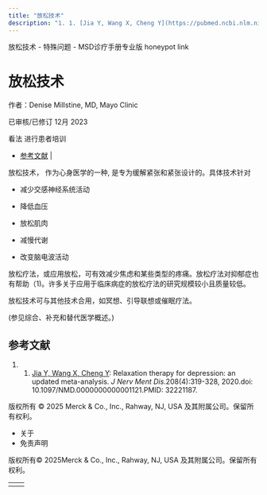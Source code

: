 ```yaml
---
title: "放松技术"
description: "1. 1. [Jia Y, Wang X, Cheng Y](https://pubmed.ncbi.nlm.nih.gov/32221187/): Relaxation therapy for depression: an updated meta-analysis. _J Nerv Ment Dis_.208(4):319-328, 2020.doi: 10.1097/NMD.0000000000001121.PMID: 32221187."
---
```


﻿放松技术 \- 特殊问题 \- MSD诊疗手册专业版 honeypot link

# 放松技术

作者：Denise Millstine, MD, Mayo Clinic

已审核/已修订 12月 2023

看法 进行患者培训

- [参考文献](#参考文献_v59175531_zh) \|

放松技术， 作为心身医学的一种, 是专为缓解紧张和紧张设计的。具体技术针对

- 减少交感神经系统活动

- 降低血压

- 放松肌肉

- 减慢代谢

- 改变脑电波活动


放松疗法，或应用放松，可有效减少焦虑和某些类型的疼痛。放松疗法对抑郁症也有帮助（1)。许多关于应用于临床病症的放松疗法的研究规模较小且质量较低。

放松技术可与其他技术合用，如冥想、引导联想或催眠疗法。

(参见综合、补充和替代医学概述。)

## 参考文献

1. 1. [Jia Y, Wang X, Cheng Y](https://pubmed.ncbi.nlm.nih.gov/32221187/): Relaxation therapy for depression: an updated meta-analysis. _J Nerv Ment Dis_.208(4):319-328, 2020.doi: 10.1097/NMD.0000000000001121.PMID: 32221187.




版权所有 © 2025
Merck & Co., Inc., Rahway, NJ, USA 及其附属公司。保留所有权利。

- 关于
- 免责声明

版权所有© 2025Merck & Co., Inc., Rahway, NJ, USA 及其附属公司。保留所有权利。

|     |     |
| --- | --- |
|  |  |